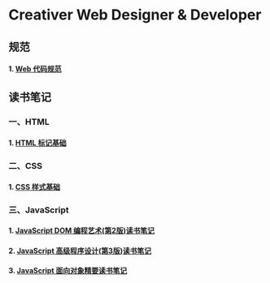# Creativer Web Designer & Developer
## 规范
#### 1. [Web 代码规范](Web代码规范.md)
## 读书笔记
### 一、HTML
#### 1. [HTML 标记基础](HTML/1.HTML标记基础.md)

### 二、CSS
#### 1. [CSS 样式基础](CSS/1.CSS样式基础.md)

### 三、JavaScript
#### 1. [JavaScript DOM 编程艺术(第2版)读书笔记](ReadingNotes/JavaScript/1.JavaScriptDOM编程艺术(第2版)读书笔记.md)

#### 2. [JavaScript 高级程序设计(第3版)读书笔记](ReadingNotes/JavaScript/2.JavaScript高级程序设计(第3版)读书笔记.md)

#### 3. [JavaScript 面向对象精要读书笔记](ReadingNotes/JavaScript/3.JavaScript面向对象精要读书笔记.md)